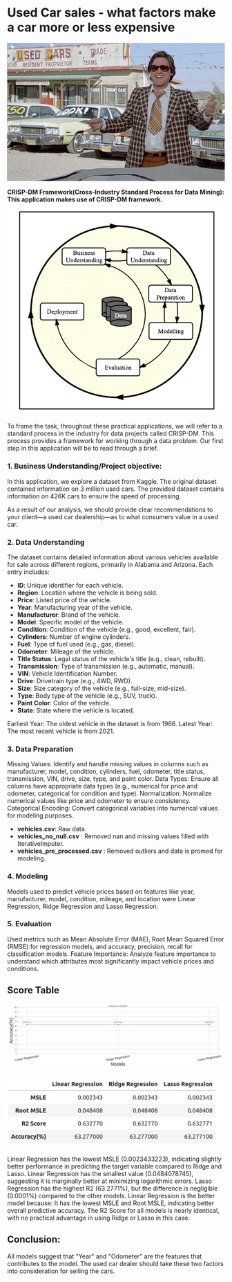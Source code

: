 # **Used Car sales - what factors make a car more or less expensive**
![Used Car sales](https://github.com/m-p-s/Professional_Certificate_in_Machine_Learning_Artificial_Intelligence/blob/main/assignment_11/images/kurt.jpeg)






**CRISP-DM Framework(Cross-Industry Standard Process for Data Mining): This application makes use of CRISP-DM framework.**
![Alt CRISP-DM](https://github.com/m-p-s/Professional_Certificate_in_Machine_Learning_Artificial_Intelligence/blob/main/assignment_11/images/crisp.png)


To frame the task, throughout these practical applications, we will refer to a standard process in the industry for data projects called CRISP-DM.
This process provides a framework for working through a data problem.
Our first step in this application will be to read through a brief.



### 1. Business Understanding/Project objective:
In this application, we explore a dataset from Kaggle. The original dataset contained information on 3 million used cars.
The provided dataset contains information on 426K cars to ensure the speed of processing.

As a result of our analysis, we should provide clear recommendations to your client—a used car dealership—as to what consumers value in a used car.

### 2. Data Understanding
The dataset contains detailed information about various vehicles available for sale across different regions, primarily in Alabama and Arizona. Each entry includes:
- **ID**: Unique identifier for each vehicle.
- **Region**: Location where the vehicle is being sold.
- **Price**: Listed price of the vehicle.
- **Year**: Manufacturing year of the vehicle.
- **Manufacturer**: Brand of the vehicle.
- **Model**: Specific model of the vehicle.
- **Condition**: Condition of the vehicle (e.g., good, excellent, fair).
- **Cylinders**: Number of engine cylinders.
- **Fuel**: Type of fuel used (e.g., gas, diesel).
- **Odometer**: Mileage of the vehicle.
- **Title Status**: Legal status of the vehicle's title (e.g., clean, rebuilt).
- **Transmission**: Type of transmission (e.g., automatic, manual).
- **VIN**: Vehicle Identification Number.
- **Drive**: Drivetrain type (e.g., 4WD, RWD).
- **Size**: Size category of the vehicle (e.g., full-size, mid-size).
- **Type**: Body type of the vehicle (e.g., SUV, truck).
- **Paint Color**: Color of the vehicle.
- **State**: State where the vehicle is located.

Earliest Year: The oldest vehicle in the dataset is from 1966.
Latest Year: The most recent vehicle is from 2021.

### 3. Data Preparation

Missing Values: Identify and handle missing values in columns such as manufacturer, model, condition, cylinders, fuel, odometer, title status, transmission, VIN, drive, size, type, and paint color.
Data Types: Ensure all columns have appropriate data types (e.g., numerical for price and odometer, categorical for condition and type).
Normalization: Normalize numerical values like price and odometer to ensure consistency.
Categorical Encoding: Convert categorical variables into numerical values for modeling purposes.

- **vehicles.csv**: Raw data.
- **vehicles_no_null.csv** : Removed nan and missing values filled with IterativeImputer.
- **vehicles_pre_processed.csv** : Removed outliers and data is promed for modeling.

### 4. Modeling
Models used to predict vehicle prices based on features like year, manufacturer, model, condition, mileage, and location were Linear Regression, Ridge Regression and Lasso Regression.

### 5. Evaluation
Used metrics such as Mean Absolute Error (MAE), Root Mean Squared Error (RMSE) for regression models, and accuracy, precision, recall for classification models.
Feature Importance: Analyze feature importance to understand which attributes most significantly impact vehicle prices and conditions.

## Score Table
![Model results](https://github.com/m-p-s/Professional_Certificate_in_Machine_Learning_Artificial_Intelligence/blob/main/assignment_11/images/Overall-Performance.jpg)

![Alt Errors](https://github.com/m-p-s/Professional_Certificate_in_Machine_Learning_Artificial_Intelligence/blob/main/assignment_11/images/errors.png)


Linear Regression has the lowest MSLE (0.0023433223), indicating slightly better performance in predicting the target variable compared to Ridge and Lasso. Linear Regression has the smallest value (0.0484078745), suggesting it is marginally better at minimizing logarithmic errors.
Lasso Regression has the highest R2 (63.2771%), but the difference is negligible (0.0001%) compared to the other models.
Linear Regression is the better model because: It has the lowest MSLE and Root MSLE, indicating better overall predictive accuracy.
The R2 Score for all models is nearly identical, with no practical advantage in using Ridge or Lasso in this case.

## Conclusion:
All models suggest that "Year" and "Odometer" are the features that contributes to the model. The used car dealer should take these two factors into consideration for selling the cars.
